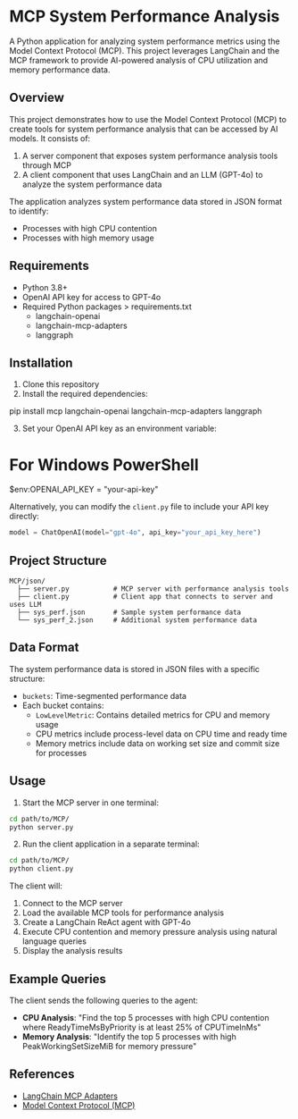 # MCP System Performance Analysis

A Python application for analyzing system performance metrics using the Model Context Protocol (MCP). This project leverages LangChain and the MCP framework to provide AI-powered analysis of CPU utilization and memory performance data.

## Overview

This project demonstrates how to use the Model Context Protocol (MCP) to create tools for system performance analysis that can be accessed by AI models. It consists of:

1. A server component that exposes system performance analysis tools through MCP
2. A client component that uses LangChain and an LLM (GPT-4o) to analyze the system performance data

The application analyzes system performance data stored in JSON format to identify:
- Processes with high CPU contention
- Processes with high memory usage

## Requirements

- Python 3.8+
- OpenAI API key for access to GPT-4o
- Required Python packages > requirements.txt
  - langchain-openai
  - langchain-mcp-adapters
  - langgraph

## Installation

1. Clone this repository
2. Install the required dependencies:


pip install mcp langchain-openai langchain-mcp-adapters langgraph


3. Set your OpenAI API key as an environment variable:

# For Windows PowerShell
$env:OPENAI_API_KEY = "your-api-key"

Alternatively, you can modify the `client.py` file to include your API key directly:

```python
model = ChatOpenAI(model="gpt-4o", api_key="your_api_key_here")
```

## Project Structure

```
MCP/json/
  ├── server.py           # MCP server with performance analysis tools
  ├── client.py           # Client app that connects to server and uses LLM
  ├── sys_perf.json       # Sample system performance data
  └── sys_perf_2.json     # Additional system performance data
```

## Data Format

The system performance data is stored in JSON files with a specific structure:
- `buckets`: Time-segmented performance data
- Each bucket contains:
  - `LowLevelMetric`: Contains detailed metrics for CPU and memory usage
  - CPU metrics include process-level data on CPU time and ready time
  - Memory metrics include data on working set size and commit size for processes

## Usage

1. Start the MCP server in one terminal:

```bash
cd path/to/MCP/
python server.py
```

2. Run the client application in a separate terminal:

```bash
cd path/to/MCP/
python client.py
```

The client will:
1. Connect to the MCP server
2. Load the available MCP tools for performance analysis
3. Create a LangChain ReAct agent with GPT-4o
4. Execute CPU contention and memory pressure analysis using natural language queries
5. Display the analysis results

## Example Queries

The client sends the following queries to the agent:

- **CPU Analysis**: "Find the top 5 processes with high CPU contention where ReadyTimeMsByPriority is at least 25% of CPUTimeInMs"
- **Memory Analysis**: "Identify the top 5 processes with high PeakWorkingSetSizeMiB for memory pressure"


## References

- [LangChain MCP Adapters](https://github.com/langchain-ai/langchain-mcp-adapters)
- [Model Context Protocol (MCP)](https://techcommunity.microsoft.com/blog/educatordeveloperblog/unleashing-the-power-of-model-context-protocol-mcp-a-game-changer-in-ai-integrat/4397564)
